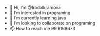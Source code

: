 - 👋 Hi, I’m @IrodaIkramova
- 👀 I’m interested in programing
- 🌱 I’m currently learning java 
- 💞️ I’m looking to collaborate on programing
- 📫 How to reach me 99 9168673

<!---
IrodaIkramova/IrodaIkramova is a ✨ special ✨ repository because its `README.md` (this file) appears on your GitHub profile.
You can click the Preview link to take a look at your changes.
--->

